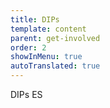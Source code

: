 ```yaml
---
title: DIPs
template: content
parent: get-involved
order: 2
showInMenu: true
autoTranslated: true
---
```

DIPs ES